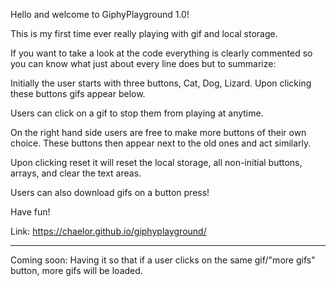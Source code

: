 Hello and welcome to GiphyPlayground 1.0!

This is my first time ever really playing with gif and local storage.

If you want to take a look at the code everything is clearly commented so you can know what just about every line does but to summarize:

Initially the user starts with three buttons, Cat, Dog, Lizard. Upon clicking these buttons gifs appear below.

Users can click on a gif to stop them from playing at anytime. 

On the right hand side users are free to make more buttons of their own choice. These buttons then appear next to the old ones and act similarly.

Upon clicking reset it will reset the local storage, all non-initial buttons, arrays, and clear the text areas.

Users can also download gifs on a button press!

Have fun!

Link: https://chaelor.github.io/giphyplayground/

****************************
Coming soon: Having it so that if a user clicks on the same gif/"more gifs" button, more gifs will be loaded.
